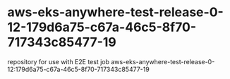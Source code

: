 # aws-eks-anywhere-test-release-0-12-179d6a75-c67a-46c5-8f70-717343c85477-19
repository for use with E2E test job aws-eks-anywhere-test-release-0-12:179d6a75-c67a-46c5-8f70-717343c85477-19
